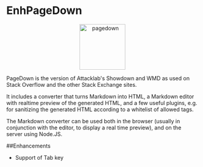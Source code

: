 EnhPageDown
===========
<div align="center">
 <img  height="120" src="http://sherpapreview-standard.s3-website-us-east-1.amazonaws.com/Preview/2012/08/15__02_20_00/KeyboardCufflink2_Perspective.pngf7c7ee7e-2f45-49b2-880c-015b01fa8989Large.jpg" alt="pagedown" />
 </div>



PageDown is the version of Attacklab's Showdown and WMD as used on Stack Overflow and the other Stack Exchange sites.

It includes a converter that turns Markdown into HTML, a Markdown editor with realtime preview of the generated HTML, and a few useful plugins, e.g. for sanitizing the generated HTML according to a whitelist of allowed tags.

The Markdown converter can be used both in the browser (usually in conjunction with the editor, to display a real time preview), and on the server using Node.JS.

##Enhancements
  * Support of Tab key
